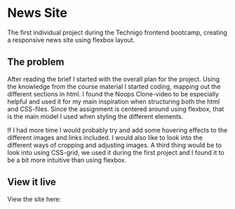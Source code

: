 # News Site

The first individual project during the Technigo frontend bootcamp, creating a responsive news site using flexbox layout. 

## The problem

After reading the brief I started with the overall plan for the project. Using the knowledge from the course material I started coding, mapping out the different sections in html. I found the Noops Clone-video to be especially helpful and used it for my main inspiration when structuring both the html and CSS-files. Since the assignment is centered around using flexbox, that is the main model I used when styling the different elements.

If I had more time I would probably try and add some hovering effects to the different images and links included. I would also like to look into the different ways of cropping and adjusting images. A third thing would be to look into using CSS-grid, we used it during the first project and I found it to be a bit more intuitive than using flexbox.

## View it live

View the site here: 
